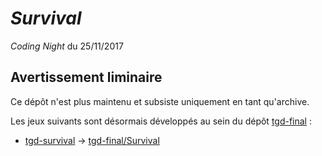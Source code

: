 # *Survival*

*Coding Night* du 25/11/2017

## Avertissement liminaire

Ce dépôt n'est plus maintenu et subsiste uniquement en tant qu'archive.

Les jeux suivants sont désormais développés au sein du dépôt [tgd-final](https://github.com/TeleGD/tgd-final) :

* [tgd-survival](https://github.com/TeleGD/tgd-survival/tree/master/src/survival) -> [tgd-final/Survival](https://github.com/TeleGD/tgd-final/tree/master/src/games/Survival)

